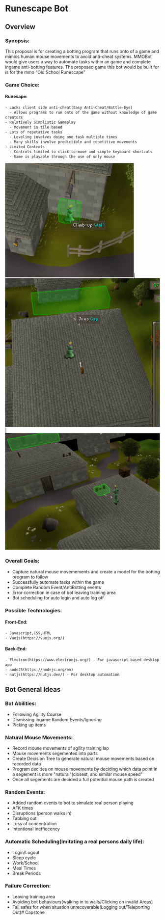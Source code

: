 # Runescape Bot
## Overview
### Synopsis:
  This proposal is for creating a botting program that runs onto of a game and mimics human mouse movements to avoid anti-cheat systems.
  MMOBot would give users a way to automate tasks within an game and complete ingame anti-botting features. The proposed game this bot
  would be built for is for the mmo "Old School Runescape"
### Game Choice:
  #### Runesape:
    - Lacks client side anti-cheat(Easy Anti-Cheat/Battle-Eye)
      - Allows programs to run onto of the game without knowledge of game creators
    - Relatively Simplistic Gameplay
      - Movement is tile based
    - Lots of repetative tasks
      - Leveling involves doing one task multiple times
      - Many skills involve predictible and repetitive movements
    - Limited Controls
      - Controls limited to click-to-move and simple keyboard shortcuts
      - Game is playable through the use of only mouse
![](/Screenshots/ClickBoxExample1.png)|![](/Screenshots/ClickBoxExample2.png)|![](/Screenshots/DoubleClickBoxExample.png)
### Overall Goals:
  - Capture natural mouse movemements and create a model for the botting program to follow
  - Successfully automate tasks within the game
  - Complete Random Event/AntiBotting events
  - Error correction in case of bot leaving training area
  - Bot scheduling for auto login and auto log off

### Possible Technologies:
  #### Front-End:
    - Javascript,CSS,HTML
    - Vuejs(https://vuejs.org/)
  #### Back-End:
    - Electron(https://www.electronjs.org/) - For javascript based desktop app
    - nodeJS(https://nodejs.org/en)
    - nutjs(https://nutjs.dev/) - For desktop automation

## Bot General Ideas  
### Bot Abilities:
  - Following Agility Course
  - Dismissing ingame Random Events/Ignoring
  - Picking up items

### Natural Mouse Movements:
  - Record mouse movements of agility training lap 
  - Mouse movements segemented into parts
  - Create Decision Tree to generate natural mouse movements based on recorded data
  - Program decides on mouse movements by deciding which data point in a segement is more "natural"(closest, and similar   mouse speed"
  - Once all segements are decided a full potential mouse path is created

### Random Events:
  - Added random events to bot to simulate real person playing
  - AFK times
  - Disruptions (person walks in)
  - Tabbing out
  - Loss of concentration
  - Intentional ineffiecency

### Automatic Scheduling(Imitating a real persons daily life):
  - Login/Logout
  - Sleep cycle
  - Work/School
  - Meal Times
  - Break Periods

### Failure Correction:
  - Leaving training area
  - Avoiding bot behaviours(walking in to walls/Clicking on invalid Areas)
  - Fail safes for when situation unrecoverable(Logging out/Teleporting Out)# Capstone
